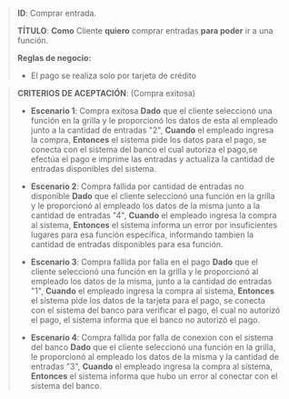 > **ID**: Comprar entrada.
>
> **TÍTULO**: **Como** Cliente  **quiero** comprar entradas **para poder** ir a una función.
>
>  **Reglas de negocio:**
>- El pago se realiza solo por tarjeta de crédito
>

> **CRITERIOS DE ACEPTACIÓN**: (Compra exitosa)
> -  **Escenario 1**: Compra exitosa
> **Dado** que el cliente seleccionó una función en la grilla y le proporcionó los datos de esta al empleado junto a la cantidad de entradas "2",
> **Cuando** el empleado ingresa la compra,
> **Entonces** el sistema pide los datos para el pago, se conecta con el sistema del banco el cual autoriza el pago,se efectúa el pago e imprime las entradas y actualiza la cantidad de entradas disponibles del sistema.
>
>- **Escenario 2**: Compra fallida por cantidad de entradas no disponible 
> **Dado** que el cliente seleccionó una función en la grilla y le proporcionó al empleado los datos de la misma junto a la cantidad de entradas "4",
> **Cuando** el empleado ingresa la compra al sistema,
> **Entonces** el sistema informa un error por insuficientes lugares para esa función específica, informando tambien la cantidad de entradas disponibles para esa función.
>
>- **Escenario 3**: Compra fallida por falla en el pago
> **Dado** que el cliente seleccionó una función en la grilla y le proporcionó al empleado los datos de la misma, junto a la cantidad de entradas "1",
> **Cuando** el empleado ingresa la compra al sistema,
> **Entonces** el sistema pide los datos de la tarjeta para el pago, se conecta con el sistema del banco para verificar el pago, el cual no autorizó el pago, el sistema informa que el banco no autorizó el pago.
>
>- **Escenario 4**: Compra fallida por falla de conexion con el sistema del banco
> **Dado** que el cliente seleccionó una función en la grilla, le proporcionó al empleado los datos de la misma y la cantidad de entradas "3",
> **Cuando** el empleado ingresa la compra al sistema,
> **Entonces** el sistema informa que hubo un error al conectar con el sistema del banco.
